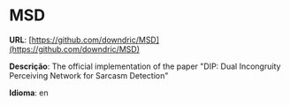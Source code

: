 # MSD
**URL**: [https://github.com/downdric/MSD](https://github.com/downdric/MSD)

**Descrição**: The official implementation of the paper "DIP: Dual Incongruity Perceiving Network for Sarcasm Detection"

**Idioma**: en
